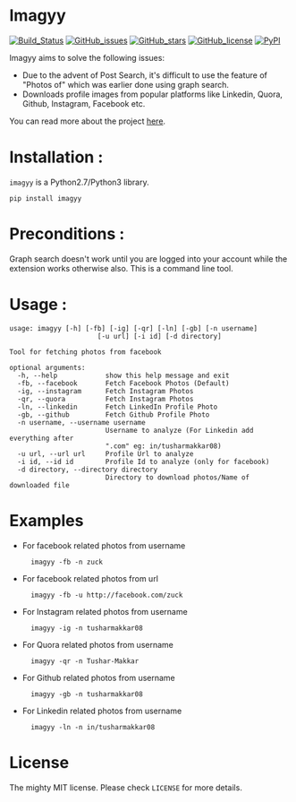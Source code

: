 Imagyy
=============

[![Build_Status](https://travis-ci.org/tusharmakkar08/Imagyy.svg?branch=master)](https://travis-ci.org/tusharmakkar08/Imagyy)
[![GitHub_issues](https://img.shields.io/github/issues/tusharmakkar08/Imagyy.svg)](https://github.com/tusharmakkar08/Imagyy/issues)
[![GitHub_stars](https://img.shields.io/github/stars/tusharmakkar08/Imagyy.svg)](https://github.com/tusharmakkar08/Imagyy/stargazers)
[![GitHub_license](https://img.shields.io/badge/license-MIT-blue.svg)](https://raw.githubusercontent.com/tusharmakkar08/Imagyy/master/LICENSE)
[![PyPI](https://img.shields.io/pypi/v/Imagyy.svg?maxAge=2592000)](https://pypi.python.org/pypi/imagyy)

Imagyy aims to solve the following issues:

* Due to the advent of Post Search, it's difficult to use the feature of "Photos of" which was earlier done using 
graph search. 
* Downloads profile images from popular platforms like Linkedin, Quora, Github, Instagram, Facebook etc. 

You can read more about the project [here](http://tusharmakkar08.github.io/Imagyy/). 


#  Installation : 


`imagyy` is a Python2.7/Python3 library. 

    pip install imagyy


# Preconditions :


Graph search doesn't work until you are logged into your account while the extension works otherwise also. 
This is a command line tool. 

# Usage :


    usage: imagyy [-h] [-fb] [-ig] [-qr] [-ln] [-gb] [-n username]
                          [-u url] [-i id] [-d directory]
    
    Tool for fetching photos from facebook
    
    optional arguments:
      -h, --help            show this help message and exit
      -fb, --facebook       Fetch Facebook Photos (Default)
      -ig, --instagram      Fetch Instagram Photos
      -qr, --quora          Fetch Instagram Photos
      -ln, --linkedin       Fetch LinkedIn Profile Photo
      -gb, --github         Fetch Github Profile Photo
      -n username, --username username
                            Username to analyze (For Linkedin add everything after
                            ".com" eg: in/tusharmakkar08)
      -u url, --url url     Profile Url to analyze
      -i id, --id id        Profile Id to analyze (only for facebook)
      -d directory, --directory directory
                            Directory to download photos/Name of downloaded file

# Examples

* For facebook related photos from username 

        imagyy -fb -n zuck 
  
* For facebook related photos from url 
        
        imagyy -fb -u http://facebook.com/zuck

* For Instagram related photos from username

        imagyy -ig -n tusharmakkar08
        
* For Quora related photos from username
        
        imagyy -qr -n Tushar-Makkar
        
* For Github related photos from username 

        imagyy -gb -n tusharmakkar08

* For Linkedin related photos from username

        imagyy -ln -n in/tusharmakkar08

# License

The mighty MIT license. Please check `LICENSE` for more details.
